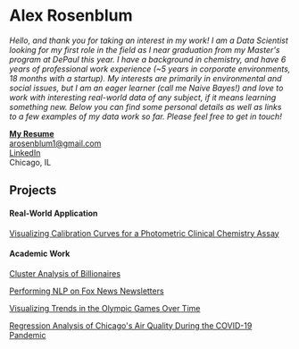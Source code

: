 # Alex Rosenblum
*Hello, and thank you for taking an interest in my work! I am a Data Scientist looking for my first role in the field as I near graduation from my Master's program at DePaul this year. I have a background in chemistry, and have 6 years of professional work experience (~5 years in corporate environments, 18 months with a startup). My interests are primarily in environmental and social issues, but I am an eager learner (call me Naive Bayes!) and love to work with interesting real-world data of any subject, if it means learning something new. Below you can find some personal details as well as links to a few examples of my data work so far. Please feel free to get in touch!*

[**My Resume**](https://github.com/arosenblum1/arosenblum1/blob/main/Resume%20-%20Alex%20Rosenblum.pdf)  
arosenblum1@gmail.com  
[LinkedIn](www.linkedin.com/in/alexanderrosenblum)  
Chicago, IL


## Projects
#### Real-World Application
[Visualizing Calibration Curves for a Photometric Clinical Chemistry Assay](https://github.com/arosenblum1/arosenblum1/blob/main/Projects/CC_CalCurves.md)

#### Academic Work
[Cluster Analysis of Billionaires](https://github.com/arosenblum1/arosenblum1/blob/main/Projects/Billionaires.md)

[Performing NLP on Fox News Newsletters](https://github.com/arosenblum1/arosenblum1/blob/main/Projects/FoxNews.md)

[Visualizing Trends in the Olympic Games Over Time](https://github.com/arosenblum1/arosenblum1/blob/main/Projects/olympics.md)

[Regression Analysis of Chicago's Air Quality During the COVID-19 Pandemic](https://arosenblum1.github.io/arosenblum1/Portfolio/Regression%20Analysis%20of%20Chicago%27s%20Air%20Quality%20During%20the%20COVID-19%20Pandemic/Report%20-%20ChicagoAirQuality.pdf)



